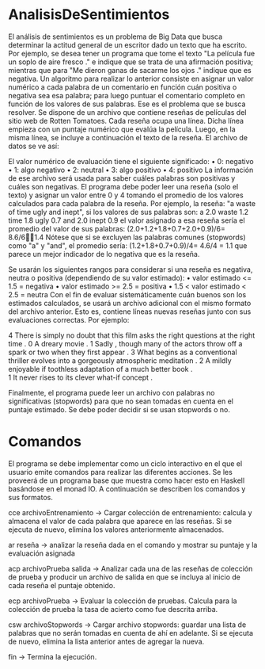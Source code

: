 # AnalisisDeSentimientos
El análisis de sentimientos es un problema de Big Data que busca determinar la actitud general de un escritor dado un texto que ha escrito. Por ejemplo, se desea tener un programa que tome el texto "La película fue un soplo de aire fresco ." e indique que se trata de una afirmación positiva; mientras que para "Me dieron ganas de sacarme los ojos ." indique que es negativa. 
Un algoritmo para realizar lo anterior consiste en asignar un valor numérico a cada palabra de un comentario en función cuán positiva o negativa sea esa palabra; para luego puntuar el comentario completo en función de los valores de sus palabras.
Ese es el problema que se busca resolver. Se dispone de un archivo que contiene reseñas de películas del sitio web de Rotten Tomatoes. Cada reseña ocupa una línea. Dicha línea empieza con un puntaje numérico que evalúa la película. Luego, en la misma línea, se incluye a continuación el texto de la reseña. El archivo de datos se ve así:

El valor numérico de evaluación tiene el siguiente significado:
    • 0: negativo
    • 1: algo negativo
    • 2: neutral
    • 3: algo positivo
    • 4: positivo
La información de ese archivo será usada para saber cuáles palabras son positivas y cuáles son negativas. El programa debe poder leer una reseña (solo el texto) y asignar un valor entre 0 y 4 tomando el promedio de los valores calculados para cada palabra de la reseña. Por ejemplo, la reseña: "a waste of time ugly  and inept", si los valores de sus palabras son:
a 2.0
waste 1.2
time 1.8
ugly 0.7
and 2.0
inept 0.9
el valor asignado a esa reseña sería el promedio del valor de sus palabras: 	(2.0+1.2+1.8+0.7+2.0+0.9)/6= 8.6/61.4
Nótese que si se excluyen las palabras comunes (stopwords) como "a" y "and", el promedio sería:
	(1.2+1.8+0.7+0.9)/4= 4.6/4 = 1.1
que parece un mejor indicador de lo negativa que es la reseña.

Se usarán los siguientes rangos para considerar si una reseña es negativa, neutra o positiva (dependiendo de su valor estimado):
    • valor estimado <= 1.5 = negativa
    • valor estimado >= 2.5 =  positiva
    • 1.5 < valor estimado < 2.5 = neutra
Con el fin de evaluar sistemáticamente cuán buenos son los estimados calculados, se usará un archivo adicional con el mismo formato del archivo anterior. Esto es, contiene líneas nuevas reseñas junto con sus evaluaciones correctas. Por ejemplo:

4 There is simply no doubt that this film asks the right questions at the right time .
0 A dreary movie .
1 Sadly , though many of the actors throw off a spark or two when they first appear .
3 What begins as a conventional thriller evolves into a gorgeously atmospheric meditation .
2 A mildly enjoyable if toothless adaptation of a much better book .	
1 It never rises to its clever what-if concept .

Finalmente, el programa puede leer un archivo con palabras no significativas (stopwords) para que no sean tomadas en cuenta en el puntaje estimado. Se debe poder decidir si se usan stopwords o no.

# Comandos
El programa se debe implementar como un ciclo interactivo en el que el usuario emite comandos para realizar las diferentes acciones. Se les proveerá de un programa base que muestra como hacer esto en Haskell basándose en el monad IO. A continuación se describen los comandos y sus formatos.

cce archivoEntrenamiento -> Cargar colección de entrenamiento: calcula y almacena el valor de cada palabra que aparece en las reseñas. Si se ejecuta de nuevo, elimina los valores anteriormente almacenados.

ar reseña -> analizar la reseña dada en el comando y mostrar su puntaje y la evaluación asignada

acp archivoPrueba salida -> Analizar cada una de las reseñas de colección de prueba y producir un archivo de salida en que se incluya al inicio de cada reseña el puntaje obtenido.

ecp archivoPrueba -> Evaluar la colección de pruebas. Calcula para la colección de prueba la tasa de acierto como fue descrita arriba.

csw archivoStopwords -> Cargar archivo stopwords: guardar una lista de palabras que no serán tomadas en cuenta de ahí en adelante. Si se ejecuta de nuevo, elimina la lista anterior antes de agregar la nueva.

fin -> Termina la ejecución.
